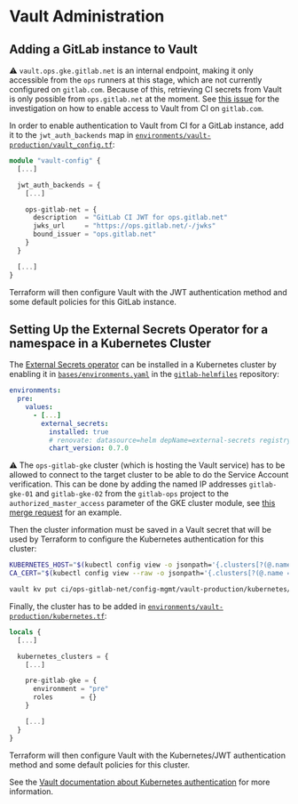 # Vault Administration

## Adding a GitLab instance to Vault

⚠️ `vault.ops.gke.gitlab.net` is an internal endpoint, making it only accessible from the `ops` runners at this stage, which are not currently configured on `gitlab.com`. Because of this, retrieving CI secrets from Vault is only possible from `ops.gitlab.net` at the moment. See [this issue](https://gitlab.com/gitlab-com/gl-infra/reliability/-/issues/16235) for the investigation on how to enable access to Vault from CI on `gitlab.com`.

In order to enable authentication to Vault from CI for a GitLab instance, add it to the `jwt_auth_backends` map in [`environments/vault-production/vault_config.tf`](https://ops.gitlab.net/gitlab-com/gl-infra/config-mgmt/-/blob/master/environments/vault-production/vault_config.tf):

```terraform
module "vault-config" {
  [...]

  jwt_auth_backends = {
    [...]

    ops-gitlab-net = {
      description  = "GitLab CI JWT for ops.gitlab.net"
      jwks_url     = "https://ops.gitlab.net/-/jwks"
      bound_issuer = "ops.gitlab.net"
    }
  }

  [...]
}
```

Terraform will then configure Vault with the JWT authentication method and some default policies for this GitLab instance.

## Setting Up the External Secrets Operator for a namespace in a Kubernetes Cluster

The [External Secrets operator](https://external-secrets.io/) can be installed in a Kubernetes cluster by enabling it in [`bases/environments.yaml`](https://gitlab.com/gitlab-com/gl-infra/k8s-workloads/gitlab-helmfiles/-/blob/master/bases/environments.yaml) in the [`gitlab-helmfiles`](https://gitlab.com/gitlab-com/gl-infra/k8s-workloads/gitlab-helmfiles) repository:

```yaml
environments:
  pre:
    values:
      - [...]
        external_secrets:
          installed: true
          # renovate: datasource=helm depName=external-secrets registryUrl=https://charts.external-secrets.io versioning=helm depType=pre
          chart_version: 0.7.0
```

⚠️ The `ops-gitlab-gke` cluster (which is hosting the Vault service) has to be allowed to connect to the target cluster to be able to do the Service Account verification. This can be done by adding the named IP addresses `gitlab-gke-01` and `gitlab-gke-02` from the `gitlab-ops` project to the `authorized_master_access` parameter of the GKE cluster module, see [this merge request](https://ops.gitlab.net/gitlab-com/gl-infra/config-mgmt/-/merge_requests/4057) for an example.

Then the cluster information must be saved in a Vault secret that will be used by Terraform to configure the Kubernetes authentication for this cluster:

```sh
KUBERNETES_HOST="$(kubectl config view -o jsonpath='{.clusters[?(@.name == "gke_gitlab-pre_us-east1_pre-gitlab-gke")].cluster.server}')"
CA_CERT="$(kubectl config view --raw -o jsonpath='{.clusters[?(@.name == "gke_gitlab-pre_us-east1_pre-gitlab-gke")].cluster.certificate-authority-data}' | base64 -d)"

vault kv put ci/ops-gitlab-net/config-mgmt/vault-production/kubernetes/pre-gitlab-gke host="${KUBERNETES_HOST}" ca_cert="${CA_CERT}"
```

Finally, the cluster has to be added in [`environments/vault-production/kubernetes.tf`](https://ops.gitlab.net/gitlab-com/gl-infra/config-mgmt/-/blob/master/environments/vault-production/kubernetes.tf):

```terraform
locals {
  [...]

  kubernetes_clusters = {
    [...]

    pre-gitlab-gke = {
      environment = "pre"
      roles       = {}
    }

    [...]
  }
}
```

Terraform will then configure Vault with the Kubernetes/JWT authentication method and some default policies for this cluster.

See the [Vault documentation about Kubernetes authentication](https://developer.hashicorp.com/vault/docs/auth/kubernetes) for more information.
